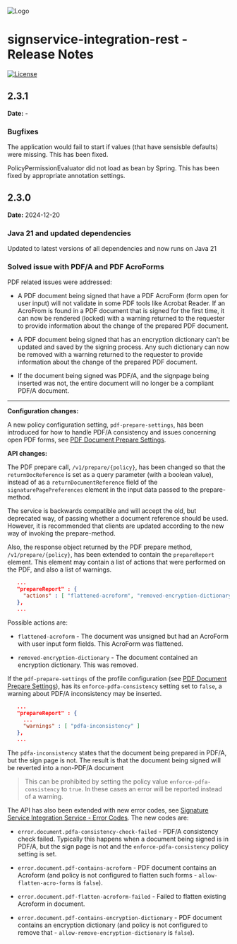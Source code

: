 ![Logo](https://idsec-solutions.github.io/signservice-integration-api/img/idsec.png)

# signservice-integration-rest - Release Notes

[![License](https://img.shields.io/badge/License-Apache%202.0-blue.svg)](https://opensource.org/licenses/Apache-2.0) 

## 2.3.1

**Date:** -

### Bugfixes

The application would fail to start if values (that have sensisble defaults) were missing. This has been fixed.

PolicyPermissionEvaluator did not load as bean by Spring. This has been fixed by appropriate annotation settings.

## 2.3.0

**Date:** 2024-12-20

### Java 21 and updated dependencies

Updated to latest versions of all dependencies and now runs on Java 21

### Solved issue with PDF/A and PDF AcroForms

PDF related issues were addressed:

- A PDF document being signed that have a PDF AcroForm (form open for user input) will not validate in some PDF tools like Acrobat Reader. If an AcroFrom is found in a PDF document that is signed for the first time, it can now be rendered (locked) with a warning returned to the requester to provide information about the change of the prepared PDF document.

- A PDF document being signed that has an encryption dictionary can't be updated and saved by the signing process. Any such dictionary can now be removed with a warning returned to the requester to provide information about the change of the prepared PDF document.

- If the document being signed was PDF/A, and the signpage being inserted was not, the entire document will no longer be a compliant PDF/A document.

---

**Configuration changes:**

A new policy configuration setting, `pdf-prepare-settings`, has been introduced for how to handle PDF/A consistency and issues concerning open PDF forms, see [PDF Document Prepare Settings](#configuration.html#pdf-document-prepare-settings).

**API changes:**

The PDF prepare call, `/v1/prepare/{policy}`, has been changed so that the `returnDocReference` is set as a query parameter (with a boolean value), instead of as a `returnDocumentReference` field of the `signaturePagePreferences` element in the input data passed to the prepare-method.

The service is backwards compatible and will accept the old, but deprecated way, of passing whether a document reference should be used. However, it is recommended that clients are updated according to the new way of invoking the prepare-method.

Also, the response object returned by the PDF prepare method, `/v1/prepare/{policy}`, has been extended to contain the `prepareReport` element. This element may contain a list of actions that were performed on the PDF, and also a list of warnings.

```json
   ...
   "prepareReport" : {
     "actions" : [ "flattened-acroform", "removed-encryption-dictionary" ]
   },
   ...
```

Possible actions are:

- `flattened-acroform` - The document was unsigned but had an AcroForm with user input form fields. This AcroForm was flattened.

- `removed-encryption-dictionary` - The document contained an encryption dictionary. This was removed.

If the `pdf-prepare-settings` of the profile configuration (see [PDF Document Prepare Settings](#configuration.html#pdf-document-prepare-settings)), has its `enforce-pdfa-consistency` setting set to `false`, a warning about PDF/A inconsistency may be inserted. 

```json
   ...
   "prepareReport" : {
     ...
     "warnings" : [ "pdfa-inconsistency" ]
   },
   ...
```
The `pdfa-inconsistency` states that the document being prepared in PDF/A, but the sign page is not. The result is that the document being signed will be reverted into a non-PDF/A document

> This can be prohibited by setting the policy value `enforce-pdfa-consistency` to `true`. In these cases an error will be reported instead of a warning.

The API has also been extended with new error codes, see [Signature Service Integration Service - Error Codes](https://idsec-solutions.github.io/signservice-integration-api/errors.html). The new codes are:

- `error.document.pdfa-consistency-check-failed` - PDF/A consistency check failed. Typically this happens when a document being signed is in PDF/A, but the sign page is not and the `enforce-pdfa-consistency` policy setting is set.

- `error.document.pdf-contains-acroform` - PDF document contains an Acroform (and policy is not configured to flatten such forms - `allow-flatten-acro-forms` is `false`).

- `error.document.pdf-flatten-acroform-failed` - Failed to flatten existing Acroform in document.

- `error.document.pdf-contains-encryption-dictionary` - PDF document contains an encryption dictionary (and policy is not configured to remove that - `allow-remove-encryption-dictionary` is `false`).
